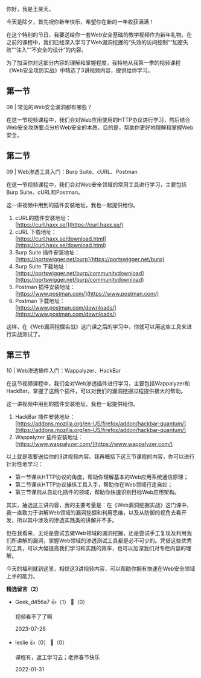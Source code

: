 你好，我是王昊天。

今天是除夕，首先祝你新年快乐，希望你在新的一年收获满满！

在这个特别的节日，我要送给你一套Web安全基础的教学视频作为新年礼物。在之前的课程中，我们已经深入学习了Web漏洞挖掘的“失效的访问控制”“加密失败”“注入”“不安全的设计”的内容。

为了加深你对这部分内容的理解和掌握程度，我特地从我第一季的视频课程《Web安全攻防实战》中精选了3讲视频内容，提供给你学习。

## 第一节

08 | 常见的Web安全漏洞都有哪些？

在这一节视频课程中，我们会对Web应用使用的HTTP协议进行学习，然后结合Web安全攻防要点分析Web安全的本质。目的是，帮助你更好地理解和掌握Web安全。

## 第二节

09 | Web渗透工具入门：Burp Suite、cURL、Postman

在这一节视频课程中，我们会对Web安全领域的常用工具进行学习，主要包括Burp Suite、cURL和Postman。

这一讲视频中用到的插件安装地址，我也一起提供给你。

1. cURL的插件安装地址：  
   [https://curl.haxx.se/](https://curl.haxx.se/)
2. cURL 下载地址：  
   [https://curl.haxx.se/download.html](https://curl.haxx.se/download.html)
3. Burp Suite 插件安装地址：  
   [https://portswigger.net/burp](https://portswigger.net/burp)
4. Burp Suite 下载地址：  
   [https://portswigger.net/burp/communitydownload](https://portswigger.net/burp/communitydownload)
5. Postman 插件安装地址：  
   [https://www.postman.com/](https://www.postman.com/)
6. Postman 下载地址：  
   [https://www.postman.com/downloads/](https://www.postman.com/downloads/)

这样，在《Web漏洞挖掘实战》这门课之后的学习中，你就可以用这些工具来进行实战测试了。

## 第三节

10 | Web渗透插件入门：Wappalyzer、HackBar

在这节视频课程中，我们会对Web渗透插件进行学习，主要包括Wappalyzer和HackBar。掌握了这两个插件，可以对我们的漏洞挖掘过程提供极大的帮助。

这一讲视频中用到的插件安装地址，我也一起提供给你。

1. HackBar 插件安装地址：  
   [https://addons.mozilla.org/en-US/firefox/addon/hackbar-quantum/](https://addons.mozilla.org/en-US/firefox/addon/hackbar-quantum/)
2. Wappalyzer 插件安装地址：  
   [https://www.wappalyzer.com/](https://www.wappalyzer.com/)

以上就是我要送给你的3讲视频内容。我再概括下这三节课程的内容，你可以进行针对性地学习：

- 第一节课从HTTP协议的角度，帮助你理解基本的Web应用系统通信原理；
- 第二节课从HTTP协议操纵工具入手，帮助你在Web领域行走自如；
- 第三节课则从自动化插件的领域，帮助你快速识别目标Web应用架构。

其实，抽选这三讲内容，我的主要考量是：在《Web漏洞挖掘实战》这门课中，我一直致力于讲解Web领域的漏洞挖掘和利用思维，以及从防御的视角去看开发，所以其中涉及的渗透实践类的讲解并不多。

但在我看来，无论是尝试去做Web领域的漏洞挖掘，还是尝试手工复现及利用我们所讲解的漏洞，掌握Web领域的渗透测试工具都是必不可少的。凭借这些优秀的工具，可以大幅提高我们学习和实践的效率，也可以加深我们对专栏内容的理解。

今天的福利就到这里，相信这3讲视频内容，可以帮助你拥有快速在Web安全领域上手的能力。
<div><strong>精选留言（2）</strong></div><ul>
<li><span>Geek_d456a7</span> 👍（1） 💬（0）<p>视频看不了了啊
</p>2023-07-26</li><br/><li><span>leslie</span> 👍（0） 💬（0）<p>课程有，返工学习去；老师春节快乐</p>2022-01-31</li><br/>
</ul>